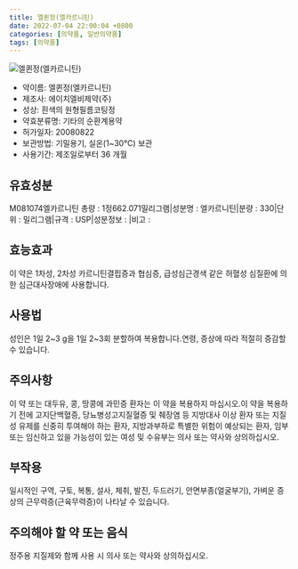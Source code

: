 ```yaml
---
title: 엘퀸정(엘카르니틴)
date: 2022-07-04 22:00:04 +0800
categories: [의약품, 일반의약품]
tags: [의약품]
---
```

![엘퀸정(엘카르니틴)](https://nedrug.mfds.go.kr/pbp/cmn/itemImageDownload/147427931156600152)

- 약이름: 엘퀸정(엘카르니틴)
- 제조사: 에이치엘비제약(주)
- 성상: 흰색의 원형필름코팅정
- 약효분류명: 기타의 순환계용약
- 허가일자: 20080822
- 보관방법: 기밀용기, 실온(1~30℃) 보관
- 사용기간: 제조일로부터 36 개월
## 유효성분
M081074엘카르니틴
총량 : 1정662.071밀리그램|성분명 : 엘카르니틴|분량 : 330|단위 : 밀리그램|규격 : USP|성분정보 : |비고 :
## 효능효과
이 약은 1차성, 2차성 카르니틴결핍증과 협심증, 급성심근경색 같은 허혈성 심질환에 의한 심근대사장애에 사용합니다.
## 사용법
성인은 1일 2~3 g을 1일 2~3회 분할하여 복용합니다.연령, 증상에 따라 적절히 증감할 수 있습니다.
## 주의사항
이 약 또는 대두유, 콩, 땅콩에 과민증 환자는 이 약을 복용하지 마십시오.이 약을 복용하기 전에 고지단백혈증, 당뇨병성고지질혈증 및 췌장염 등 지방대사 이상 환자 또는 지질성 유제를 신중히 투여해야 하는 환자, 지방과부하로 특별한 위험이 예상되는 환자, 임부 또는 임신하고 있을 가능성이 있는 여성 및 수유부는 의사 또는 약사와 상의하십시오.
## 부작용
일시적인 구역, 구토, 복통, 설사, 체취, 발진, 두드러기, 안면부종(얼굴부기), 가벼운 증상의 근무력증(근육무력증)이 나타날 수 있습니다.
## 주의해야 할 약 또는 음식
정주용 지질제와 함께 사용 시 의사 또는 약사와 상의하십시오.
